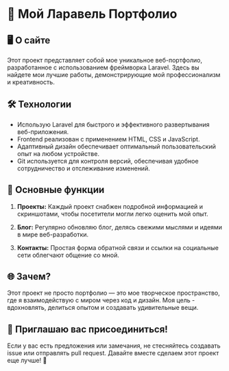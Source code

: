 # 🚀 Мой Ларавель Портфолио

## 🖥 О сайте

Этот проект представляет собой мое уникальное веб-портфолио, разработанное с использованием фреймворка Laravel. Здесь вы найдете мои лучшие работы, демонстрирующие мой профессионализм и креативность.

## 🛠 Технологии

- Использую Laravel для быстрого и эффективного развертывания веб-приложения.
- Frontend реализован с применением HTML, CSS и JavaScript.
- Адаптивный дизайн обеспечивает оптимальный пользовательский опыт на любом устройстве.
- Git используется для контроля версий, обеспечивая удобное сотрудничество и отслеживание изменений.

## 🚧 Основные функции

1. **Проекты:** Каждый проект снабжен подробной информацией и скриншотами, чтобы посетители могли легко оценить мой опыт.

2. **Блог:** Регулярно обновляю блог, делясь свежими мыслями и идеями в мире веб-разработки.

3. **Контакты:** Простая форма обратной связи и ссылки на социальные сети облегчают общение со мной.

## 🌐 Зачем?

Этот проект не просто портфолио — это мое творческое пространство, где я взаимодействую с миром через код и дизайн. Моя цель - вдохновлять, делиться опытом и создавать удивительные вещи.

## 🙌 Приглашаю вас присоединиться!

Если у вас есть предложения или замечания, не стесняйтесь создавать issue или отправлять pull request. Давайте вместе сделаем этот проект еще лучше! 🚀
